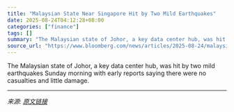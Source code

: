 ```yaml
---
title: "Malaysian State Near Singapore Hit by Two Mild Earthquakes"
date: 2025-08-24T04:12:28+08:00
categories: ["finance"]
tags: []
summary: "The Malaysian state of Johor, a key data center hub, was hit by two mild earthquakes Sunday morning with early reports saying there were no casualties and little damage."
source_url: "https://www.bloomberg.com/news/articles/2025-08-24/malaysian-state-near-singapore-hit-by-two-mild-earthquakes"
---
```


The Malaysian state of Johor, a key data center hub, was hit by two mild earthquakes Sunday morning with early reports saying there were no casualties and little damage.

---

*来源: [原文链接](https://www.bloomberg.com/news/articles/2025-08-24/malaysian-state-near-singapore-hit-by-two-mild-earthquakes)*
